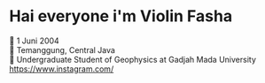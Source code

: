 # Hai everyone i'm Violin Fasha 
🥳 1 Juni 2004 <br>
🏡 Temanggung, Central Java <br>
🏫 Undergraduate Student of Geophysics at Gadjah Mada University <br>
https://www.instagram.com/
